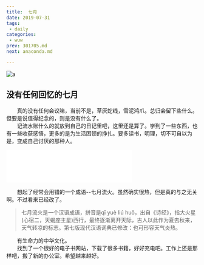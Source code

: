 ```yaml
---
title:  七月
date: 2019-07-31
tags:
 - daily
categories:
 - wuw
prev: 301705.md
next: anaconda.md

---
```


![a](https://fastly.jsdelivr.net/gh/qbmzc/images/2021/202111231103983.png)

<!-- more -->

## 没有任何回忆的七月  
&emsp;&emsp;真的没有任何会议嘛，当前不是，草灰蛇线，雪泥鸿爪。总归会留下些什么。但要是说值得纪念的，则是没有什么了。  
&emsp;&emsp;记流水账什么的就放到自己的日记里吧，这里还是算了。学到了一些东西，也有一些收获感悟，更多的是为生活困顿的挣扎。要多读书，明理，切不可自以为是，变成自己讨厌的那种人。 
<iframe frameborder="no" border="0" marginwidth="0" marginheight="0" width=330 height=86 src="//music.163.com/outchain/player?type=2&id=499099414&auto=1&height=66"></iframe>

&emsp;&emsp;想起了经常会用错的一个成语--七月流火。虽然确实很热，但是真的与之无关啊。不过看来已经改了。
> 七月流火是一个汉语成语，拼音是qī yuè liú huǒ，出自《诗经》，指大火星(心宿二，天蝎座主星)西行，最终逐渐离开天际，古人以此作为夏去秋来，天气转凉的标志。第七版现代汉语词典已修改：也可形容天气炎热。

&emsp;&emsp;有生命力的中华文化。  
&emsp;&emsp;找到了一个很好的电子书网站，下载了很多书籍，好好充电吧。工作上还是那样吧，搬了新的办公室。希望越来越好。  
